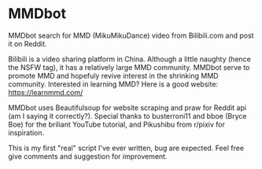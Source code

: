 # MMDbot

MMDbot search for MMD (MikuMikuDance) video from Bilibili.com and post it on Reddit. 

Bilibili is a video sharing platform in China. Although a little naughty (hence the NSFW tag), it has a relatively large MMD community. MMDbot serve to promote MMD and hopefuly revive interest in the shrinking MMD community. Interested in learning MMD? Here is a good website: https://learnmmd.com/

MMDbot uses Beautifulsoup for website scraping and praw for Reddit api (am I saying it correctly?). Special thanks to busterroni11 and bboe (Bryce Boe) for the briliant YouTube tutorial, and Pikushibu from r/pixiv for inspiration. 

This is my first "real" script I've ever written, bug are expected. Feel free give comments and suggestion for improvement.
